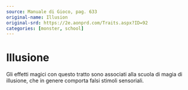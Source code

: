 ```yaml
---
source: Manuale di Gioco, pag. 633
original-name: Illusion
original-srd: https://2e.aonprd.com/Traits.aspx?ID=92
categories: [monster, school]
---
```


# Illusione

Gli effetti magici con questo tratto sono associati alla scuola di magia di
illusione, che in genere comporta falsi stimoli sensoriali.
